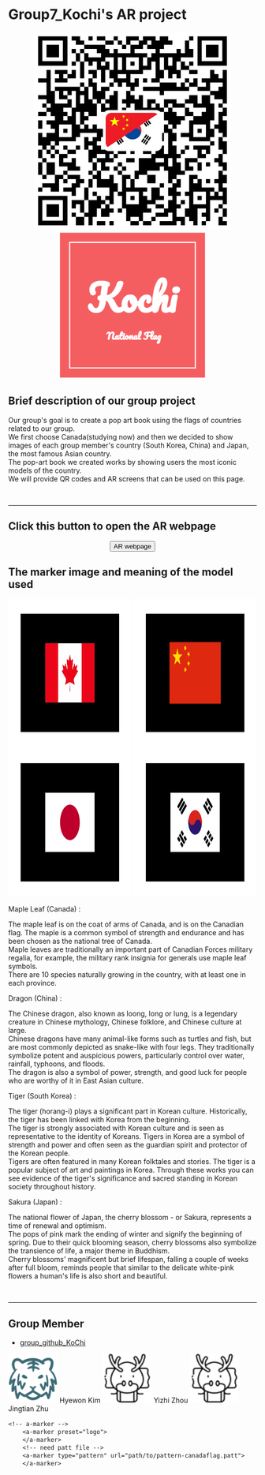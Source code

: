 <html lang="en">
    <head>
        <meta charset="utf-8">
        <meta content="width=device-width, initial-scale=1.0" name="viewport">
        <!-- CSS,JS link here -->
        <link rel="stylesheet" href="group_page/page_css.css" title="style" type="text/css"/>
        <script src="" type="module"></script>
        <title>
            Group7_Kochi's AR project
        </title>
    </head>
    <body>
        <h1>Group7_Kochi's AR project</h1>
     <!-- need img change -->
     <div style="text-align:center">
        <img src="group_page/data/QRcode_Edited.png" alt="QR_code" width="400px" height="400"></br>
        <img src="group_page/icon/KoChi.png" alt="qr-code" width="300px" height="300px">
    </div>
    <h2>Brief description of our group project</h2>
    <p>
        Our group's goal is to create a pop art book using the flags of countries related to our group. </br>
        We first choose Canada(studying now) and then we decided to show images of each group member's country (South Korea, China) and Japan, the most famous Asian country.</br>
        The pop-art book we created works by showing users the most iconic models of the country. </br> 
        We will provide QR codes and AR screens that can be used on this page.
    </p>
   </body>

   </br>
   <hr>

   <!-- AR page -->
   <body>
       <h2>Click this button to open the AR webpage</h2>
       <!-- onclick="openTab('file_link')" -->
       <div style="text-align:center">
         <button id="AR" onclick="openTab('ar.html')" type="button"> AR webpage</button>
       </div>
        <!-- marker img -->
    <h2> The marker image and meaning of the model used </h2>
    <img class="LOGO" height="300px" src="group_page/data/pattern-canadaflag.png" width="250px" height="200px"/>
    <img class="LOGO" height="300px" src="group_page/data/pattern-china.png" width="250px" height="200px"/>
    <img class="LOGO" height="300px" src="group_page/data/pattern-japan.png" width="250px" height="200px"/>
    <img class="LOGO" height="300px" src="group_page/data/pattern-southkorea.png" width="250px" height="200px"/>
    <p><a class= "a1"> Maple Leaf (Canada) : </a> </br>  
    <p class="p1">
    The maple leaf is on the coat of arms of Canada, and is on the Canadian flag. The maple is a common symbol of strength and endurance and has been chosen as the national tree of Canada. </br>
    Maple leaves are traditionally an important part of Canadian Forces military regalia, for example, the military rank insignia for generals use maple leaf symbols.</br> 
    There are 10 species naturally growing in the country, with at least one in each province.</p>
    <p><a class="a1"> Dragon (China) : </a> </br>
    <p class="p1">
    The Chinese dragon, also known as loong, long or lung, is a legendary creature in Chinese mythology, Chinese folklore, and Chinese culture at large.</br> 
    Chinese dragons have many animal-like forms such as turtles and fish, but are most commonly depicted as snake-like with four legs. They traditionally symbolize potent and auspicious powers, particularly control over water, rainfall, typhoons, and floods.</br> 
    The dragon is also a symbol of power, strength, and good luck for people who are worthy of it in East Asian culture.</p>
    <p><a class="a1"> Tiger (South Korea) : </a> </br>
    <p class="p1">
    The tiger (horang-i) plays a significant part in Korean culture. Historically, the tiger has been linked with Korea from the beginning.</br> 
    The tiger is strongly associated with Korean culture and is seen as representative to the identity of Koreans. Tigers in Korea are a symbol of strength and power and often seen as the guardian spirit and protector of the Korean people.</br> 
    Tigers are often featured in many Korean folktales and stories. The tiger is a popular subject of art and paintings in Korea. Through these works you can see evidence of the tiger's significance and sacred standing in Korean society throughout history.</p>
    <p><a class="a1"> Sakura (Japan) : </a> </br>
    <p class="p1">
    The national flower of Japan, the cherry blossom - or Sakura, represents a time of renewal and optimism. </br>
    The pops of pink mark the ending of winter and signify the beginning of spring. Due to their quick blooming season, cherry blossoms also symbolize the transience of life, a major theme in Buddhism. </br>
    Cherry blossoms' magnificent but brief lifespan, falling a couple of weeks after full bloom, reminds people that similar to the delicate white-pink flowers a human's life is also short and beautiful.</p>
</br>
 <hr>

   <!-- group member -->
<body>
   <h2> Group Member </h2>
   <!-- Group_github_link -->
   <nav>
    <ul>
        <li><a href="https://github.com/robots-make-art-too/Group7_Kochi" target="main_area">group_github_KoChi</a></li>
    </ul>
   </nav>

   <!-- member info-->
   <div style="text-align:left">
   <a class="member">
       <!-- https://icons8.com/icon/hWh045qJVSsV/animal -->
       <img src="group_page/icon/icons8-animal-91.png" alt="icon" height="100px" width="100px">
       Hyewon Kim
   </a>
   
   <a class="member">
       <!-- https://icons8.com/icon/fzYmYHMhXCQF/dragon -->
       <img src="group_page/icon/icons8-dragon-64.png" alt="icon" height="100px" width="100px">
        Yizhi Zhou
   </a>

   <a class="member">
       <img src="group_page/icon/icons8-dragon-64.png" alt="icon" height="100px" width="100px">
       Jingtian Zhu
   </a>
   
   <!-- Members who did not participate in the Phase 2 and 3 group work
   <a class="member">
       <img src="../group_page/icon/icons8-animal-91.png" alt="icon" height="100px" width="100px">
       Hoyoung Kim
   </a>
   -->
</div>
</body>

   <!-- button script -->
   <script>
    function openTab(url) {
        const link = document.createElement('a');
        link.href = url;
        link.target = '_blank';
        document.body.appendChild(link);
        link.click();
        link.remove();
    }
    </script>
    
    <!-- a-marker -->
        <a-marker preset="logo">
        </a-marker>
        <!-- need patt file -->
        <a-marker type="pattern" url="path/to/pattern-canadaflag.patt">
        </a-marker>

</body>